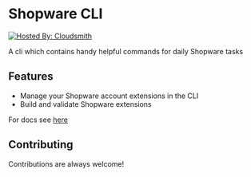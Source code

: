 # Shopware CLI

[![Hosted By: Cloudsmith](https://img.shields.io/badge/OSS%20hosting%20by-cloudsmith-blue?logo=cloudsmith&style=flat-square)](https://cloudsmith.com)

A cli which contains handy helpful commands for daily Shopware tasks

## Features

- Manage your Shopware account extensions in the CLI
- Build and validate Shopware extensions

For docs see [here](https://developer.shopware.com/docs/products/cli/)

## Contributing

Contributions are always welcome!
